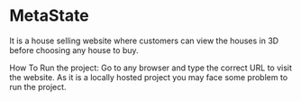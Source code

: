 # MetaState
It is a house selling website where customers can view the houses in 3D before choosing any house to buy.

How To Run the project:
Go to any browser and type the correct URL to visit the website. As it is a locally hosted project you may face some problem to run the project.


